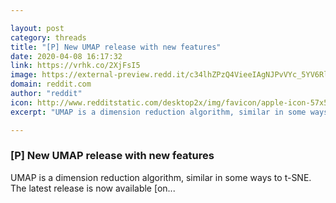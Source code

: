 ```yaml
---

layout: post
category: threads
title: "[P] New UMAP release with new features"
date: 2020-04-08 16:17:32
link: https://vrhk.co/2XjFsI5
image: https://external-preview.redd.it/c34lhZPzQ4VieeIAgNJPvVYc_5YV6Rl2y2WbFU1JIjk.jpg?width=400&height=209.42408377&auto=webp&crop=400:209.42408377,smart&s=577103110c1532527c86ff65177376b0ef07bfd1
domain: reddit.com
author: "reddit"
icon: http://www.redditstatic.com/desktop2x/img/favicon/apple-icon-57x57.png
excerpt: "UMAP is a dimension reduction algorithm, similar in some ways to t-SNE. The latest release is now available [on..."

---
```


### [P] New UMAP release with new features

UMAP is a dimension reduction algorithm, similar in some ways to t-SNE. The latest release is now available [on...